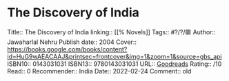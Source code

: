 # The Discovery of India

Title:: The Discovery of India
linking:: [[% Novels]] 
Tags:: #?/?/🟥
Author:: Jawaharlal Nehru
Publish date:: 2004
Cover:: https://books.google.com/books/content?id=HuG9wAEACAAJ&printsec=frontcover&img=1&zoom=1&source=gbs_api
ISBN10:: 0143031031
ISBN13:: 9780143031031
URL:: [Goodreads](https://www.goodreads.com/search?qid=&q=9780143031031)
Rating:: /10
Read:: 0
Recommender:: India
Date:: 2022-02-24
Comment:: old